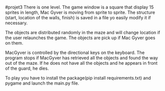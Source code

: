 #projet3
There is one level. The game window is a square that display 15 sprites in length, Mac Gyver is moving from sprite to sprite.
The structure (start, location of the walls, finish) is saved in a file yo easily modify it if necessary.

The objects are distributed randomly in the maze and will change location if the user relaunches the game.
The objects are pick up if Mac Gyver goes on them.

MacGyver is controlled by the directional keys on the keyboard.
The program stops if MacGyver has retrieved all the objects and found the way out of the maze.
If he does not have all the objects and he appears in front of the guard, he dies.

To play you have to install the package(pip install requirements.txt) and pygame and launch the main.py file.